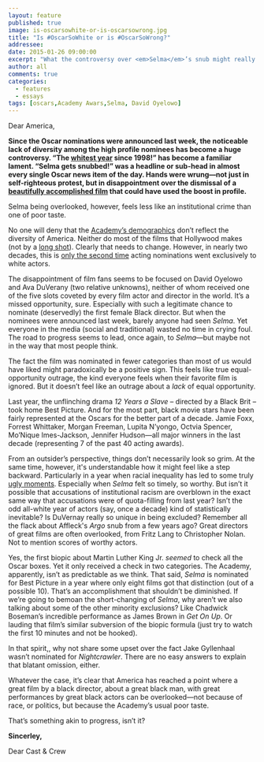 ```yaml
---
layout: feature
published: true
image: is-oscarsowhite-or-is-oscarsowrong.jpg
title: "Is #OscarSoWhite or is #OscarSoWrong?"
addressee: 
date: 2015-01-26 09:00:00
excerpt: "What the controversy over <em>Selma</em>’s snub might really mean."
author: all
comments: true
categories:
  - features
  - essays
tags: [oscars,Academy Awars,Selma, David Oyelowo]
---
```

Dear America,**Since the Oscar nominations were announced last week, the noticeable lack of diversity among the high profile nominees has become a huge controversy. “The [whitest year](http://www.independent.co.uk/arts-entertainment/films/oscars/oscar-nominations-2015-academy-criticised-for-allwhite-nominees-in-acting-categories-9980457.html) since 1998!” has become a familiar lament. “Selma gets snubbed!” was a headline or sub-head in almost every single Oscar news item of the day. Hands were wrung—not just in self-righteous protest, but in disappointment over the dismissal of a [beautifully accomplished film](http://www.dearcastandcrew.com/content/2015/1/21/selma.html) that could have used the boost in profile.**

Selma being overlooked, however, feels less like an institutional crime than one of poor taste. 

No one will deny that the [Academy’s demographics](http://en.wikipedia.org/wiki/Academy_of_Motion_Picture_Arts_and_Sciences) don’t reflect the diversity of America. Neither do most of the films that Hollywood makes (not by a [long shot](http://www.washingtonpost.com/blogs/wonkblog/wp/2014/12/11/these-charts-prove-hollywood-still-has-a-huge-racial-gap/)). Clearly that needs to change. However, in nearly two decades, this is [only the second time](http://www.hollywoodreporter.com/news/oscars-acting-nominees-all-white-764018) acting nominations went exclusively to white actors.

The disappointment of film fans seems to be focused on David Oyelowo and Ava DuVerany (two relative unknowns), neither of whom received one of the five slots coveted by every film actor and director in the world. It’s a missed opportunity, sure. Especially with such a legitimate chance to nominate (deservedly) the first female Black director. But when the nominees were announced last week, barely anyone had seen _Selma_. Yet everyone in the media (social and traditional) wasted no time in crying foul. The road to progress seems to lead, once again, to _Selma_—but maybe not in the way that most people think.

The fact the film was nominated in fewer categories than most of us would have liked might paradoxically be a positive sign. This feels like true equal-opportunity outrage, the kind everyone feels when their favorite film is ignored. But it doesn’t feel like an outrage about a _lack_ of equal opportunity. 

Last year, the unflinching drama _12 Years a Slave_ – directed by a Black Brit – took home Best Picture. And for the most part, black movie stars have been fairly represented at the Oscars for the better part of a decade. Jamie Foxx, Forrest Whittaker, Morgan Freeman, Lupita N’yongo, Octvia Spencer, Mo’Nique Imes-Jackson, Jennifer Hudson—all major winners in the last decade (representing 7 of the past 40 acting awards). 

From an outsider’s perspective, things don’t necessarily look so grim. At the same time, however, it's understandable how it might feel like a step backward. Particularly in a year when racial inequality has led to some truly [ugly moments](http://www.bloomberg.com/politics/articles/2014-12-07/bloomberg-politics-poll-finds-most-americans-see-race-relations-worsening-since-obamas-election). Especially when _Selma_ felt so timely, so worthy. But isn’t it possible that accusations of institutional racism are overblown in the exact same way that accusations were of quota-filling from last year? Isn’t the odd all-white year of actors (say, once a decade) kind of statistically inevitable? Is DuVernay really so unique in being excluded? Remember all the flack about Affleck's _Argo_ snub from a few years ago? Great directors of great films are often overlooked, from Fritz Lang to Christopher Nolan. Not to mention scores of worthy actors.

Yes, the first biopic about Martin Luther King Jr. _seemed_ to check all the Oscar boxes. Yet it only received a check in two categories. The Academy, apparently, isn’t as predictable as we think. That said, _Selma_ is nominated for Best Picture in a year where only eight films got that distinction (out of a possible 10). That’s an accomplishment that shouldn’t be diminished. If we’re going to bemoan the short-changing of _Selma_, why aren’t we also talking about some of the other minority exclusions? Like Chadwick Boseman’s incredible performance as James Brown in _Get On Up_. Or lauding that film’s similar subversion of the biopic formula (just try to watch the first 10 minutes and not be hooked). 

In that spirit,, why not share some upset over the fact Jake Gyllenhaal wasn’t nominated for _Nightcrawler_. There are no easy answers to explain that blatant omission, either.

Whatever the case, it’s clear that America has reached a point where a great film by a black director, about a great black man, with great performances by great black actors can be overlooked—not because of race, or politics, but because the Academy’s usual poor taste. 

That’s something akin to progress, isn’t it?

**Sincerley,**

Dear Cast & Crew